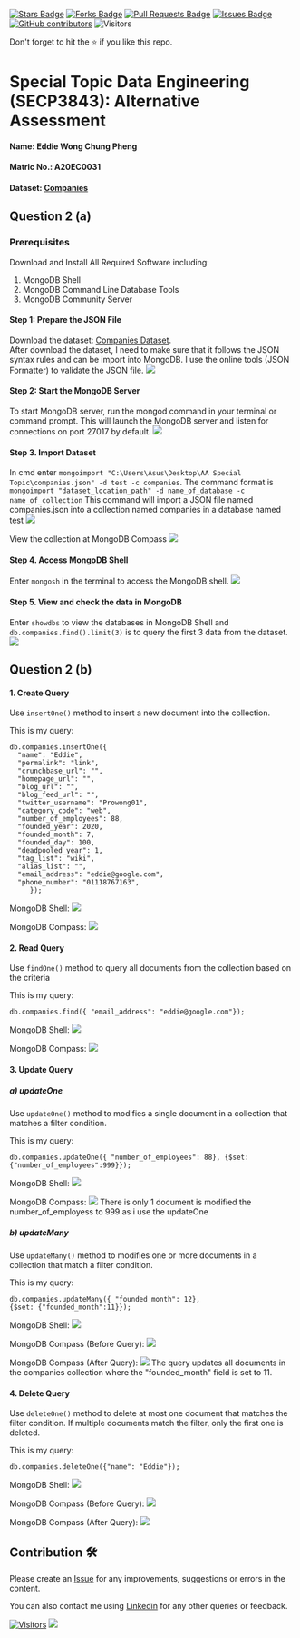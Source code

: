 <a href="https://github.com/drshahizan/SECP3843/stargazers"><img src="https://img.shields.io/github/stars/drshahizan/SECP3843" alt="Stars Badge"/></a>
<a href="https://github.com/drshahizan/SECP3843/network/members"><img src="https://img.shields.io/github/forks/drshahizan/SECP3843" alt="Forks Badge"/></a>
<a href="https://github.com/drshahizan/SECP3843/pulls"><img src="https://img.shields.io/github/issues-pr/drshahizan/SECP3843" alt="Pull Requests Badge"/></a>
<a href="https://github.com/drshahizan/SECP3843/issues"><img src="https://img.shields.io/github/issues/drshahizan/SECP3843" alt="Issues Badge"/></a>
<a href="https://github.com/drshahizan/SECP3843/graphs/contributors"><img alt="GitHub contributors" src="https://img.shields.io/github/contributors/drshahizan/SECP3843?color=2b9348"></a>
![Visitors](https://api.visitorbadge.io/api/visitors?path=https%3A%2F%2Fgithub.com%2Fdrshahizan%2FSECP3843&labelColor=%23d9e3f0&countColor=%23697689&style=flat)

Don't forget to hit the :star: if you like this repo.

# Special Topic Data Engineering (SECP3843): Alternative Assessment

#### Name: Eddie Wong Chung Pheng
#### Matric No.: A20EC0031
#### Dataset: <a href="https://github.com/drshahizan/dataset/tree/main/mongodb/04-companies" >Companies</a>

## Question 2 (a)
### Prerequisites
Download and Install All Required Software including:
1. MongoDB Shell
2. MongoDB Command Line Database Tools
3. MongoDB Community Server

#### Step 1: Prepare the JSON File
Download the dataset: <a href="https://github.com/drshahizan/dataset/tree/main/mongodb/04-companies" >Companies Dataset</a>. <br/>
After download the dataset, I need to make sure that it follows the JSON syntax rules and can be import into MongoDB. I use the online tools (JSON Formatter) to validate the JSON file.
<img  src="./files/images/json_formatter.png"></img>

#### Step 2: Start the MongoDB Server
To start MongoDB server, run the mongod command in your terminal or command prompt. This will launch the MongoDB server and listen for connections on port 27017 by default. 
<img  src="./files/images/mongod.png"></img>
 
#### Step 3. Import Dataset
In cmd enter `mongoimport "C:\Users\Asus\Desktop\AA Special Topic\companies.json" -d test -c companies`.
The command format is `mongoimport "dataset_location_path" -d name_of_database -c name_of_collection`
This command will import a JSON file named companies.json into a collection named companies in a database named test
<img  src="./files/images/mongoimport.png"></img>

View the collection at MongoDB Compass
<img  src="./files/images/data.png"></img>

#### Step 4. Access MongoDB Shell
Enter `mongosh` in the terminal to access the MongoDB shell.
<img  src="./files/images/mongosh.png"></img>

#### Step 5. View and check the data in MongoDB
Enter `showdbs` to view the databases in MongoDB Shell and `db.companies.find().limit(3)` is to query the first 3 data from the dataset.
<img  src="./files/images/query.png"></img>

## Question 2 (b)
#### 1. Create Query
Use `insertOne()` method to insert a new document into the collection.

This is my query:
```
db.companies.insertOne({
  "name": "Eddie",
  "permalink": "link",
  "crunchbase_url": "",
  "homepage_url": "",
  "blog_url": "",
  "blog_feed_url": "",
  "twitter_username": "Prowong01",
  "category_code": "web",
  "number_of_employees": 88,
  "founded_year": 2020,
  "founded_month": 7,
  "founded_day": 100,
  "deadpooled_year": 1,
  "tag_list": "wiki",
  "alias_list": "",
  "email_address": "eddie@google.com",
  "phone_number": "01118767163",
     });
```
MongoDB Shell:
<img  src="./files/images/insert.png"></img>

MongoDB Compass:
<img  src="./files/images/insert_result.png"></img>

#### 2. Read Query
Use `findOne()` method to query all documents from the collection based on the criteria

This is my query:
```
db.companies.find({ "email_address": "eddie@google.com"});
```

MongoDB Shell:
<img  src="./files/images/find.png"></img>

MongoDB Compass:
<img  src="./files/images/find_result.png"></img>

#### 3. Update Query
##### a) updateOne
Use `updateOne()` method to modifies a single document in a collection that matches a filter condition.

This is my query:
```
db.companies.updateOne({ "number_of_employees": 88}, {$set: {"number_of_employees":999}});
```

MongoDB Shell:
<img  src="./files/images/updateone.png"></img>

MongoDB Compass:
<img  src="./files/images/updateone_result.png"></img>
There is only 1 document is modified the number_of_employess to 999 as i use the updateOne


##### b) updateMany
Use `updateMany()` method to modifies one or more documents in a collection that match a filter condition.

This is my query:
```
db.companies.updateMany({ "founded_month": 12}, 
{$set: {"founded_month":11}});
```

MongoDB Shell:
<img  src="./files/images/updatemany.png"></img>

MongoDB Compass (Before Query):
<img  src="./files/images/updatemanybefore_result.png"></img>

MongoDB Compass (After Query):
<img  src="./files/images/updatemanyafter_result.png"></img>
The query updates all documents in the companies collection where the "founded_month" field is set to 11.

 #### 4. Delete Query
 Use `deleteOne()` method to delete at most one document that matches the filter condition. If multiple documents match the filter, only the first one is deleted.

 This is my query:
```
db.companies.deleteOne({"name": "Eddie"});
```
MongoDB Shell:
<img  src="./files/images/delete.png"></img>

MongoDB Compass (Before Query):
<img  src="./files/images/deletebefore_result.png"></img>

MongoDB Compass (After Query):
<img  src="./files/images/deleteafter_result.png"></img>

## Contribution 🛠️
Please create an [Issue](https://github.com/drshahizan/special-topic-data-engineering/issues) for any improvements, suggestions or errors in the content.

You can also contact me using [Linkedin](https://www.linkedin.com/in/drshahizan/) for any other queries or feedback.

[![Visitors](https://api.visitorbadge.io/api/visitors?path=https%3A%2F%2Fgithub.com%2Fdrshahizan&labelColor=%23697689&countColor=%23555555&style=plastic)](https://visitorbadge.io/status?path=https%3A%2F%2Fgithub.com%2Fdrshahizan)
![](https://hit.yhype.me/github/profile?user_id=81284918)



